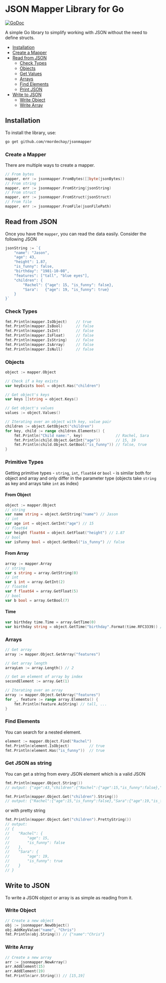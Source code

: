 # JSON Mapper Library for Go

[![GoDoc](https://pkg.go.dev/badge/badge)](https://pkg.go.dev/github.com/rmordechay/jsonmapper)

A simple Go library to simplify working with JSON without the need to define structs.

* [Installation](#Installation)
* [Create a Mapper](#Create-a-mapper)
* [Read from JSON](#Read-from-JSON)
  * [Check Types](#Check-Types)
  * [Objects](#Objects)
  * [Get Values](#Primitive-Types)
  * [Arrays](#Arrays)
  * [Find Elements](#Find-Elements)
  * [Print JSON](#Get-JSON-as-string)
* [Write to JSON](#Write-to-JSON)
  * [Write Object](#Write-object)
  * [Write Array](#Write-array)


## Installation
To install the library, use:

```bash
go get github.com/rmordechay/jsonmapper
```

### Create a Mapper
There are multiple ways to create a mapper.
```go
// From bytes
mapper, err := jsonmapper.FromBytes([]byte(jsonBytes))
// From string
mapper, err := jsonmapper.FromString(jsonString)
// From struct
mapper, err := jsonmapper.FromStruct(jsonStruct)
// From file
mapper, err := jsonmapper.FromFile(jsonFilePath)
```

## Read from JSON
Once you have the `mapper`, you can read the data easily. Consider the following JSON
```go
jsonString := `{
    "name": "Jason",
    "age": 43,
    "height": 1.87,
    "is_funny": false,
    "birthday": "1981-10-08",
    "features": ["tall", "blue eyes"],
    "children": {
        "Rachel": {"age": 15, "is_funny": false}, 
        "Sara":   {"age": 19, "is_funny": true}
    }
}`
```

### Check Types
```go
fmt.Println(mapper.IsObject)    // true
fmt.Println(mapper.IsBool)      // false
fmt.Println(mapper.IsInt)       // false
fmt.Println(mapper.IsFloat)     // false
fmt.Println(mapper.IsString)    // false
fmt.Println(mapper.IsArray)     // false
fmt.Println(mapper.IsNull)      // false
```

### Objects
```go
object := mapper.Object

// Check if a key exists
var keyExists bool = object.Has("children")

// Get object's keys
var keys []string = object.Keys()

// Get object's values
values := object.Values()

// Iterating over an object with key, value pair
children := object.GetObject("children")
for key, child := range children.Elements() {
    fmt.Println("Child name:", key)               // Rachel, Sara
    fmt.Println(child.Object.GetInt("age"))       // 15, 19
    fmt.Println(child.Object.GetBool("is_funny")) // false, true
}
```

### Primitive Types
Getting primitive types - `string`, `int`, `float64` or `bool` - is similar both for object and array and only differ
in the parameter type (objects take `string` as key and arrays take `int` as index)
#### From Object
```go
object := mapper.Object
// string 
var name string = object.GetString("name") // Jason
// int 
var age int = object.GetInt("age") // 15
// float64 
var height float64 = object.GetFloat("height") // 1.87
// bool 
var isFunny bool = object.GetBool("is_funny") // false
```
#### From Array
```go
array := mapper.Array
// string 
var s string = array.GetString(0)
// int 
var i int = array.GetInt(2)
// float64 
var f float64 = array.GetFloat(5)
// bool 
var b bool = array.GetBool(7)
```

#### Time
```go
var birthday time.Time = array.GetTime(0)
var birthday string = object.GetTime("birthday".Format(time.RFC3339)) // 1981-10-08T00:00:00Z
```

### Arrays
```go
// Get array
array := mapper.Object.GetArray("features")

// Get array length
arrayLen := array.Length() // 2

// Get an element of array by index
secondElement := array.Get(1)

// Iterating over an array
array := mapper.Object.GetArray("features")
for _, feature := range array.Elements() {
    fmt.Println(feature.AsString) // tall, ...
}
```

### Find Elements
You can search for a nested element. 
```go
element := mapper.Object.Find("Rachel")
fmt.Println(element.IsObject)         // true 
fmt.Println(element.Has("is_funny"))  // true 
```

### Get JSON as string
You can get a string from every JSON element which is a valid JSON
```go
fmt.Println(mapper.Object.String())
// output: {"age":43,"children":{"Rachel":{"age":15,"is_funny":false},"Sara":{"age":19,"is_funny":true}},"features":["tall","blue eyes"],"is_funny":false,"name":"Jason"}

fmt.Println(mapper.Object.Get("children").String())
// output: {"Rachel":{"age":15,"is_funny":false},"Sara":{"age":19,"is_funny":true}}
```
or with pretty string 
```go
fmt.Println(mapper.Object.Get("children").PrettyString())
// output:
// {
//    "Rachel": {
//        "age": 15,
//        "is_funny": false
//    },
//    "Sara": {
//        "age": 19,
//        "is_funny": true
//    }
// }
```

## Write to JSON
To write a JSON object or array is as simple as reading from it.
### Write Object
```go
// Create a new object
obj := jsonmapper.NewObject()
obj.AddKeyValue("name", "Chris")
fmt.Println(obj.String()) // {"name":"Chris"}
```

### Write Array
```go
// Create a new array
arr := jsonmapper.NewArray()
arr.AddElement(15)
arr.AddElement(19)
fmt.Println(arr.String()) // [15,19]
```